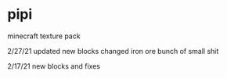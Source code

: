 # pipi
minecraft texture pack

2/27/21
updated new blocks 
changed iron ore
bunch of small shit

2/17/21
new blocks and fixes

